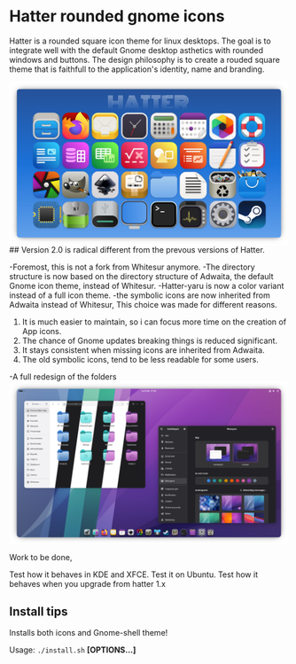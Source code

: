 Hatter rounded gnome icons
======

Hatter is a rounded square icon theme for linux desktops. The goal is to integrate well with the default Gnome desktop asthetics with rounded windows and buttons. The design philosophy is to create a rouded square theme that is faithfull to the application's identity, name and branding.

<img src="https://github.com/Mibea/Hatter/blob/2.0-Beta/Artwork/Hatter-overview.png" align="center" />
## Version 2.0 is radical different from the prevous versions of Hatter.

-Foremost, this is not a fork from Whitesur anymore.
-The directory structure is now based on the directory structure of Adwaita, the default Gnome icon theme, instead of Whitesur.
-Hatter-yaru is now a color variant instead of a full icon theme.
-the symbolic icons are now inherited from Adwaita instead of Whitesur, This choice was made for different reasons.
  
  1) It is much easier to maintain, so i can focus more time on the creation of App icons.
  2) The chance of Gnome updates breaking things is reduced significant.
  3) It stays consistent when missing icons are inherited from Adwaita.
  4) The old symbolic icons, tend to be less readable for some users.

-A full redesign of the folders
<img src="https://github.com/Mibea/Hatter/blob/2.0-Beta/Artwork/colors.png" align="center" />

Work to be done,

Test how it behaves in KDE and XFCE.
Test it on Ubuntu.
Test how it behaves when you upgrade from hatter 1.x



## Install tips

Installs both icons and Gnome-shell theme!

Usage:  `./install.sh`  **[OPTIONS...]**







